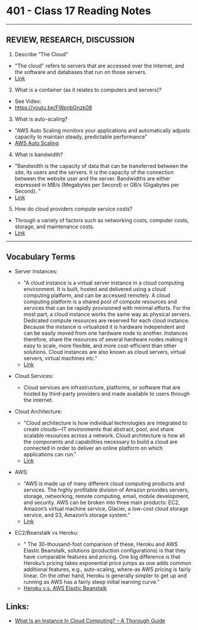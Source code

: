 # 401 - Class 17 Reading Notes

---

## REVIEW, RESEARCH, DISCUSSION

1. Describe “The Cloud”
  - "The cloud" refers to servers that are accessed over the Internet, and the software and databases that run on those servers.
  - [Link](https://www.cloudflare.com/learning/cloud/what-is-the-cloud/)

2. What is a container (as it relates to computers and servers)?
  - See Video:
  - https://youtu.be/FWpnbGnzk08

3. What is auto-scaling?
  - "AWS Auto Scaling monitors your applications and automatically adjusts capacity to maintain steady, predictable performance"
  - [AWS Auto Scaling](https://aws.amazon.com/autoscaling/)

4. What is bandwidth?
  - "Bandwidth is the capacity of data that can be transferred between the site, its users and the servers. It is the capacity of the connection between the website user and the server. Bandwidths are either expressed in MB/s (Megabytes per Second) or GB/s (Gigabytes per Second). "
  - [Link](https://www.hostgator.in/blog/hosting/what-is-bandwidth-in-hosting-and-how-to-check-bandwidth-usage-of-websites/#:~:text=Bandwidth%20is%20the%20capacity%20of,s%20(Gigabytes%20per%20Second).)

5. How do cloud providers compute service costs?
  - Through a variety of factors such as networking costs, computer costs, storage, and maintenance costs.
  - [Link](https://whatis.techtarget.com/Breaking-Down-the-Cost-of-Cloud-Computing)

--- 

## Vocabulary Terms

- Server Instances:
  -  "A cloud instance is a virtual server instance in a cloud computing environment. It is built, hosted and delivered using a cloud computing platform, and can be accessed remotely. A cloud computing platform is a shared pool of compute resources and services that can be rapidly provisioned with minimal efforts. For the most part, a cloud instance works the same way as physical servers. Dedicated compute resources are reserved for each cloud instance. Because the instance is virtualized it is hardware independent and can be easily moved from one hardware node to another. Instances therefore, share the resources of several hardware nodes making it easy to scale, more flexible, and more cost-efficient than other solutions. Cloud instances are also known as cloud servers, virtual servers, virtual machines etc."
  - [Link](https://fuga.cloud/tag/instance/)

- Cloud Services:
  - Cloud services are infrastructure, platforms, or software that are hosted by third-party providers and made available to users through the internet. 

- Cloud Architecture:
  - "Cloud architecture is how individual technologies are integrated to create clouds—IT environments that abstract, pool, and share scalable resources across a network. Cloud architecture is how all the components and capabilities necessary to build a cloud are connected in order to deliver an online platform on which applications can run."
  - [Link](https://www.redhat.com/en/topics/cloud-computing/what-is-cloud-architecture)

- AWS:
  - "AWS is made up of many different cloud computing products and services. The highly profitable division of Amazon provides servers, storage, networking, remote computing, email, mobile development, and security. AWS can be broken into three main products: EC2, Amazon’s virtual machine service, Glacier, a low-cost cloud storage service, and S3, Amazon’s storage system."
  - [Link](https://www.investopedia.com/articles/investing/011316/what-amazon-web-services-and-why-it-so-successful.asp)

- EC2/Beanstalk vs Heroku:
  - " The 30-thousand-foot comparison of these, Heroku and AWS Elastic Beanstalk, solutions (production configurations) is that they have comparable features and pricing. One big difference is that Heroku’s pricing takes exponential price jumps as one adds common additional features, e.g., auto-scaling, where-as AWS pricing is fairly linear. On the other hand, Heroku is generally simpler to get up and running as AWS has a fairly steep initial learning curve."
  - [Heroku v.s. AWS Elastic Beanstalk](https://codeburst.io/heroku-v-s-aws-elastic-beanstalk-1cc6f12ca3c7)

## Links:

  - [What Is an Instance In Cloud Computing? – A Thorough Guide](https://www.scaleyourapp.com/what-is-an-instance-in-cloud-computing-a-thorough-guide/)